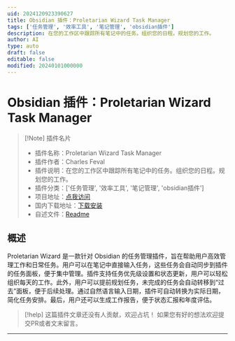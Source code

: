```yaml
---
uid: 2024120923390627
title: Obsidian 插件：Proletarian Wizard Task Manager
tags: ['任务管理', '效率工具', '笔记管理', 'obsidian插件']
description: 在您的工作区中跟踪所有笔记中的任务。组织您的日程。规划您的工作。
author: AI
type: auto
draft: false
editable: false
modified: 20240101000000
---
```


# Obsidian 插件：Proletarian Wizard Task Manager

> [!Note] 插件名片
> - 插件名称：Proletarian Wizard Task Manager
> - 插件作者：Charles Feval
> - 插件说明：在您的工作区中跟踪所有笔记中的任务。组织您的日程。规划您的工作。
> - 插件分类：['任务管理', '效率工具', '笔记管理', 'obsidian插件']
> - 项目地址：[点我访问](https://github.com/cfe84/obsidian-pw)
> - 国内下载地址：[下载安装](https://pkmer.cn/products/plugin/pluginMarket/?proletarian-wizard)
> - 自述文件：[Readme](https://ghproxy.net/https://raw.githubusercontent.com/cfe84/obsidian-pw/master/README.md)



## 概述

Proletarian Wizard 是一款针对 Obsidian 的任务管理插件，旨在帮助用户高效管理工作和日常任务。用户可以在笔记中直接输入任务，这些任务会自动同步到插件的任务面板，便于集中管理。插件支持任务优先级设置和状态更新，用户可以轻松组织每天的工作。此外，用户可以提前规划任务，未完成的任务会自动转移到“过去”面板，便于后续处理。通过自然语言输入日期，插件可自动转换为实际日期，简化任务安排。最后，用户还可以生成工作报告，便于状态汇报和年度评估。


> [!help] 
> 这篇插件文章还没有人贡献，欢迎占坑！
> 如果您有好的想法欢迎提交PR或者文末留言。
> 

---



